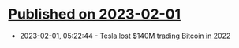 # [Published on 2023-02-01](index.md)

* [2023-02-01, 05:22:44](https://news.ycombinator.com/item?id=34606754) - [Tesla lost $140M trading Bitcoin in 2022](https://web3isgoinggreat.com/?id=tesla-lost-140-million-trading-bitcoin-in-2022)
